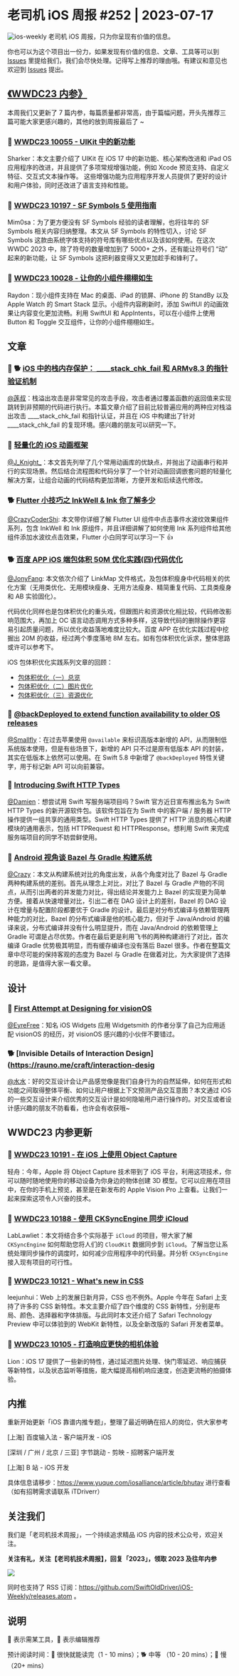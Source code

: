# 老司机 iOS 周报 #252 | 2023-07-17

![ios-weekly](https://github.com/SwiftOldDriver/iOS-Weekly/blob/master/assets/weekly-header/252.png?raw=true)
老司机 iOS 周报，只为你呈现有价值的信息。

你也可以为这个项目出一份力，如果发现有价值的信息、文章、工具等可以到 [Issues](https://github.com/SwiftOldDriver/iOS-Weekly/issues) 里提给我们，我们会尽快处理。记得写上推荐的理由哦。有建议和意见也欢迎到 [Issues](https://github.com/SwiftOldDriver/iOS-Weekly/issues) 提出。

## [《WWDC23 内参》](https://xiaozhuanlan.com/wwdc23)

本周我们又更新了 7 篇内参，每篇质量都非常高，由于篇幅问题，开头先推荐三篇可能大家更感兴趣的，其他的放到周报最后了 ~

### 🌟 [WWDC23 10055 - UIKit 中的新功能](https://xiaozhuanlan.com/topic/0651384792)

Sharker：本文主要介绍了 UIKit 在 iOS 17 中的新功能、核心架构改进和 iPad OS 应用程序的改进，并且提供了多项常规增强功能，例如 Xcode 预览支持、自定义特征、交互式文本操作等。 这些增强功能为应用程序开发人员提供了更好的设计和用户体验，同时还改进了语言支持和性能。

### 🌟 [WWDC23 10197 - SF Symbols 5 使用指南](https://xiaozhuanlan.com/topic/6438257091)

Mim0sa：为了更方便没有 SF Symbols 经验的读者理解，也将往年的 SF Symbols 相关内容归纳整理。本文从 SF Symbols 的特性切入，讨论 SF Symbols 这款由系统字体支持的符号库有哪些优点以及该如何使用。在这次 WWDC 2023 中，除了符号的数量增加到了 5000+ 之外，还有能让符号们 “动” 起来的新功能，让 SF Symbols 这把利器变得又又更加趁手和锋利了。

### 🌟 [WWDC23 10028 - 让你的小组件栩栩如生](https://xiaozhuanlan.com/topic/8965310274)

Raydon：现小组件支持在 Mac 的桌面、iPad 的锁屏、iPhone 的 StandBy 以及 Apple Watch 的 Smart Stack 显示。小组件内容刷新时，添加 SwiftUI 的动画效果让内容变化更加流畅。利用 SwiftUI 和 AppIntents，可以在小组件上使用 Button 和 Toggle 交互组件，让你的小组件栩栩如生。

## 文章

### 🌟 🐕 [iOS 中的栈内存保护： ____stack_chk_fail 和 ARMv8.3 的指针验证机制](https://juejin.cn/post/7251849146004734008)
[@莲叔](https://github.com/aaaron7)：栈溢出攻击是非常常见的攻击手段，攻击者通过覆盖函数的返回值来实现跳转到非预期的代码进行执行。本篇文章介绍了目前比较普遍应用的两种应对栈溢出攻击 ____stack_chk_fail 和指针认证，并且在 iOS 中构建出了针对 ____stack_chk_fail 的复现环境。感兴趣的朋友可以研究一下。

### 🐎 [轻量化的 iOS 动画框架](https://mp.weixin.qq.com/s/ABveMrA--3JWkpfb2d09lw)

[@J_Knight_](https://github.com/knightsj)：本文首先列举了几个常用动画库的优缺点，并抛出了动画串行和并行的实现场景。然后结合流程图和代码分享了一个针对动画回调嵌套问题的轻量化解决方案，让组合动画的代码结构更加清晰，方便开发和后续迭代修改。

### 🐕 [Flutter 小技巧之 InkWell & Ink 你了解多少](https://mp.weixin.qq.com/s/TL7bRp9f9BrAgiwGc1OXGw)

[@CrazyCoderShi](https://github.com/CrazyCoderShi): 本文带你详细了解 Flutter UI 组件中点击事件水波纹效果组件系列，包含 InkWell 和 Ink 原组件，并且详细讲解了如何使用 Ink 系列组件给其他组件添加水波纹点击效果，Flutter 小白同学可以学习一下 👍

### 🐕 [百度 APP iOS 端包体积 50M 优化实践(四)代码优化](https://mp.weixin.qq.com/s/H9KtBPE67g3752OcnjXG7A)

[@JonyFang](https://github.com/JonyFang): 本文依次介绍了 LinkMap 文件格式，及包体积瘦身中代码相关的优化方案（无用类优化、无用模块瘦身、无用方法瘦身、精简重复代码、工具类瘦身和 AB 实验固化）。

代码优化同样也是包体积优化的重头戏，但跟图片和资源优化相比较，代码修改影响范围大，再加上 OC 语言动态调用方式多种多样，这导致代码的删除操作更容易引起质量问题，所以优化收益落地难度比较大。百度 APP 在优化实践过程中挖掘出 20M 的收益，经过两个季度落地 8M 左右。如有包体积优化诉求，整体思路或许可以参考下。

iOS 包体积优化实践系列文章的回顾：
- [包体积优化（一）总览](https://mp.weixin.qq.com/s/ANbFzg7X932o-iDpa8FcxQ)
- [包体积优化（二）图片优化](https://mp.weixin.qq.com/s/RR7sjhkuTFgUp7S5E8ECMw)
- [包体积优化（三）资源优化](https://mp.weixin.qq.com/s/FQWCX0wkK6ifHQ8RhmmPsg)

### 🐎 [@backDeployed to extend function availability to older OS releases](https://www.avanderlee.com/swift/backdeployed-function-back-deployment/)
[@Smallfly](https://github.com/iostalks)：在过去苹果使用 `@available` 来标识高版本新增的 API，从而限制低系统版本使用，但是有些场景下，新增的 API 只不过是原有低版本 API 的封装，其实在低版本上依然可以使用。在 Swift 5.8 中新增了 `@backDeployed` 特性关键字，用于标记新 API 可以向前兼容。

### 🐎 [Introducing Swift HTTP Types](https://www.swift.org/blog/introducing-swift-http-types/)

[@Damien](https://github.com/ZengyiMa)：想尝试用 Swift 写服务端项目吗？Swift 官方近日宣布推出名为 Swift HTTP Types 的新开源软件包。该软件包旨在为 Swift 中的客户端 / 服务器 HTTP 操作提供一组共享的通用类型。Swift HTTP Types 提供了 HTTP 消息的核心构建模块的通用表示，包括 HTTPRequest 和 HTTPResponse。想利用 Swift 来完成服务端项目的同学不妨尝鲜使用。

### 🐢 [Android 视角谈 Bazel 与 Gradle 构建系统](https://mp.weixin.qq.com/s/4AI7H428oSc4fWgcK3KOpQ)

[@Crazy](https://github.com/jiyan135960)：本文从构建系统对比的角度出发，从各个角度对比了 Bazel 与 Gradle 两种构建系统的差别。首先从理念上对比，对比了 Bazel 与 Gradle 产物的不同点，从而引出两者的并发能力对比，得出结论并发能力上 Bazel 的实现更为简单方便。接着从快速增量对比，引出二者在 DAG 设计上的差别，Bazel 的 DAG 设计在增量与配置阶段都要优于 Gradle 的设计。最后是对分布式编译与依赖管理两种能力的对比，Bazel 的分布式编译是他的核心能力，但对于 Java/Android 的编译来说，分布式编译并没有什么明显提升，而在 Java/Android 的依赖管理上 Gradle 可谓是占尽优势。作者在最后更是利用飞书的两种构建进行了对比，首次编译 Gradle 优势极其明显，而有缓存编译也没有落后 Bazel 很多。作者在整篇文章中尽可能的保持客观的态度为 Bazel 与 Gradle 在做着对比，为大家提供了选择的思路，是值得大家一看文章。


## 设计

### 🐎 [First Attempt at Designing for visionOS](https://www.david-smith.org/blog/2023/07/10/design-notes-39/)

[@EyreFree](https://github.com/EyreFree)：知名 iOS Widgets 应用 Widgetsmith 的作者分享了自己为应用适配 visionOS 的经历，对 visionOS 感兴趣的小伙伴不要错过。

### 🐕 [Invisible Details of Interaction Design](https://rauno.me/craft/interaction-desig
[@水水](https://www.xuyanlan.com/)：好的交互设计会让产品感觉像是我们自身行为的自然延伸，如何在形式和功能之间取得整体平衡、如何让用户根据上下文预测产品交互意图？本文通过 iOS 的一些交互设计来介绍优秀的交互设计是如何隐喻用户进行操作的。对交互或者设计感兴趣的朋友不防看看，也许会有收获哦~

## WWDC23 内参更新

### 🌟 [WWDC23 10191 - 在 iOS 上使用 Object Capture](https://xiaozhuanlan.com/topic/8741092356)

轻舟：今年，Apple 将 Object Capture 技术带到了 iOS 平台，利用这项技术，你可以随时随地使用你的移动设备为你身边的物体创建 3D 模型。它可以应用在项目中，在你的手机上预览，甚至是在新发布的 Apple Vision Pro 上查看。让我们一起来探索这项令人兴奋的技术。

### 🌟 [WWDC23 10188 - 使用 CKSyncEngine 同步 iCloud](https://xiaozhuanlan.com/topic/5379482610)

LabLawliet：本文将结合多个实际基于 `iCloud` 的项目，带大家了解 `CKSyncEngine` 如何帮助您将人们的 `CloudKit` 数据同步到 `iCloud`。了解当您让系统处理同步操作的调度时，如何减少应用程序中的代码量。并分析 `CKSyncEngine` 接入现有项目的可行性。

### 🌟 [WWDC23 10121 - What's new in CSS](https://xiaozhuanlan.com/topic/5902738416)

leejunhui：Web 上的发展日新月异，CSS 也不例外。Apple 今年在 Safari 上支持了许多的 CSS 新特性。本文主要介绍了四个维度的 CSS 新特性，分别是布局、颜色、选择器和字体排版。与此同时本文还介绍了 Safari Technology Preview 中可以体验到的 WebKit 新特性，以及全新改版的 Safari 开发者菜单。

### 🌟 [WWDC23 10105 - 打造响应更快的相机体验](https://xiaozhuanlan.com/topic/8534120679)

Lion：iOS 17 提供了一些新的特性，通过延迟图片处理、快门零延迟、响应捕获等新特性，以及状态监听等措施，能大幅提高相机响应速度，创造更流畅的拍摄体验。

## 内推

重新开始更新「iOS 靠谱内推专题」，整理了最近明确在招人的岗位，供大家参考

[上海] 百度输入法 - 客户端开发 - iOS

[深圳 / 广州 / 北京 / 三亚] 字节跳动 - 剪映 - 招聘客户端开发

[上海] B 站 - iOS 开发

具体信息请移步：https://www.yuque.com/iosalliance/article/bhutav 进行查看（如有招聘需求请联系 iTDriverr）

## 关注我们

我们是「老司机技术周报」，一个持续追求精品 iOS 内容的技术公众号，欢迎关注。

**关注有礼，关注【老司机技术周报】，回复「2023」，领取 2023 及往年内参**

![](https://github.com/SwiftOldDriver/iOS-Weekly/blob/master/assets/qrcode_for_wechat.jpg?raw=true)

同时也支持了 RSS 订阅：https://github.com/SwiftOldDriver/iOS-Weekly/releases.atom 。

## 说明

🚧 表示需某工具，🌟 表示编辑推荐

预计阅读时间：🐎 很快就能读完（1 - 10 mins）；🐕 中等 （10 - 20 mins）；🐢 慢（20+ mins）
